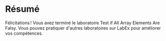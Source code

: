 # Résumé

Félicitations ! Vous avez terminé le laboratoire Test if All Array Elements Are Falsy. Vous pouvez pratiquer d'autres laboratoires sur LabEx pour améliorer vos compétences.
